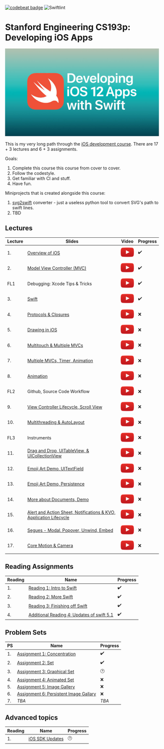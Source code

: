 [![codebeat badge](https://codebeat.co/badges/91a70745-1904-493e-8bc4-e9d5e776e105)](https://codebeat.co/projects/github-com-sencudra-cs193p-master)
![Swiftlint](https://img.shields.io/badge/SwiftLint-0.38.2-green)

# Stanford Engineering CS193p: Developing iOS Apps

![](Media/CS193P.png)

This is my very long path through the [iOS development course](https://www.youtube.com/playlist?list=PLPA-ayBrweUzGFmkT_W65z64MoGnKRZMq). There are 17 + 3 lectures and 6 + 3 assignments.


Goals:
1. Complete this course this course from cover to cover.
2. Follow the codestyle.
3. Get familiar with CI and stuff.
4. Have fun.

Miniprojects that is created alongside this course:
1. [svg2swift](https://github.com/Sencudra/svg2swift) converter - just a useless python tool to convert SVG's path to swift lines.
2. TBD

## Lectures
| Lecture | Slides | Video | Progress |
| ------------- | ------------- | ------------- | ------------- |
| 1.    | [Overview of iOS](Slides/Lecture-1-Slides.pdf) | [![](Media/play.png)](https://www.youtube.com/watch?v=z9IXfYHhKYI&index=1&list=PL_l7vS8VbNDFBiKIL3fEQhkKXTYsncsvN) | :heavy_check_mark: |
| 2.    | [Model View Controller (MVC)](Slides/Lecture-2-Slides.pdf) | [![](Media/play.png)](https://www.youtube.com/watch?v=4iGdu4IWMFc&index=2&list=PL_l7vS8VbNDFBiKIL3fEQhkKXTYsncsvN) | :heavy_check_mark: |
| FL1 | Debugging: Xcode Tips & Tricks | [![](Media/play.png)](https://www.youtube.com/watch?v=7CeXdDGjsVU&index=19&list=PL_l7vS8VbNDFBiKIL3fEQhkKXTYsncsvN) | :heavy_check_mark: |
| 3.    | [Swift](Slides/Lecture-3-Slides.pdf) | [![](Media/play.png)](https://www.youtube.com/watch?v=88husjydCWY&index=3&list=PL_l7vS8VbNDFBiKIL3fEQhkKXTYsncsvN) | :heavy_check_mark: |
| 4.    | [Protocols & Closures](Slides/Lecture-4-Slides.pdf) | [![](Media/play.png)](https://www.youtube.com/watch?v=RGMKmhy-eWE&list=PL_l7vS8VbNDFBiKIL3fEQhkKXTYsncsvN&index=4) | :x: |
| 5.    | [Drawing in iOS](Slides/Lecture-5-Slides.pdf) | [![](Media/play.png)](https://www.youtube.com/watch?v=pOO0pz0gPLk&list=PL_l7vS8VbNDFBiKIL3fEQhkKXTYsncsvN&index=5) | :x: |
| 6.    | [Multitouch & Multiple MVCs](Slides/Lecture-6-Slides.pdf) | [![](Media/play.png)](https://www.youtube.com/watch?v=N_PyNplrhys&index=6&list=PL_l7vS8VbNDFBiKIL3fEQhkKXTYsncsvN) | :x: |
| 7.    | [Multiple MVCs, Timer, Animation](Slides/Lecture-7-Slides.pdf) | [![](Media/play.png)](https://www.youtube.com/watch?v=diihWsxOsDk&index=7&list=PL_l7vS8VbNDFBiKIL3fEQhkKXTYsncsvN) | :x: |
| 8.    | [Animation](Slides/Lecture-8-Slides.pdf) | [![](Media/play.png)](https://www.youtube.com/watch?v=5w9lu9ABJzE&index=8&list=PL_l7vS8VbNDFBiKIL3fEQhkKXTYsncsvN) | :x: |
| FL2 | Github, Source Code Workflow | [![](Media/play.png)](https://www.youtube.com/watch?v=P8gyK-_auNk&list=PL_l7vS8VbNDFBiKIL3fEQhkKXTYsncsvN&index=18) | :x: |
| 9.    | [View Controller Lifecycle, Scroll View](Slides/Lecture-9-Slides.pdf) | [![](Media/play.png)](https://www.youtube.com/watch?v=QjrMau1WmmU&index=9&list=PL_l7vS8VbNDFBiKIL3fEQhkKXTYsncsvN) | :x: |
| 10.  | [Multithreading & AutoLayout](Slides/Lecture-10-Slides.pdf) | [![](Media/play.png)](https://www.youtube.com/watch?v=U1G8f6F3PyQ&list=PL_l7vS8VbNDFBiKIL3fEQhkKXTYsncsvN&index=10) | :x: |
| FL3 | Instruments | [![](Media/play.png)](https://www.youtube.com/watch?v=BCNlw9rhEe0&list=PL_l7vS8VbNDFBiKIL3fEQhkKXTYsncsvN&index=20) | :x: |
| 11.  | [Drag and Drop, UITableView, & UICollectionView](Slides/Lecture-11-Slides.pdf) | [![](Media/play.png)](https://www.youtube.com/watch?v=hore835-Mj4&list=PL_l7vS8VbNDFBiKIL3fEQhkKXTYsncsvN&index=11) | :x: |
| 12.  |  [Emoji Art Demo, UITextField](Slides/Lecture-12-Slides.pdf) | [![](Media/play.png)](https://www.youtube.com/watch?v=qCJ79tknk1I&index=12&list=PL_l7vS8VbNDFBiKIL3fEQhkKXTYsncsvN) | :x: |
| 13.  | [Emoji Art Demo, Persistence](Slides/Lecture-13-Slides.pdf) | [![](Media/play.png)](https://www.youtube.com/watch?v=9o-NSIiCHpg&list=PL_l7vS8VbNDFBiKIL3fEQhkKXTYsncsvN&index=13) | :x: |
| 14.  | [More about Documents, Demo](Slides/Lecture-14-Slides.pdf) | [![](Media/play.png)](https://www.youtube.com/watch?v=zKHcLLza_Es&index=14&list=PL_l7vS8VbNDFBiKIL3fEQhkKXTYsncsvN) | :x: |
| 15.  | [Alert and Action Sheet, Notifications & KVO, Application Lifecycle](Slides/Lecture-15-Slides.pdf) | [![](Media/play.png)](https://www.youtube.com/watch?v=bJLrcNEv88k&list=PL_l7vS8VbNDFBiKIL3fEQhkKXTYsncsvN&index=15) | :x: |
| 16.  | [Segues - Modal, Popover, Unwind, Embed](Slides/Lecture-16-Slides.pdf) | [![](Media/play.png)](https://www.youtube.com/watch?v=NK-KG294hrc&list=PL_l7vS8VbNDFBiKIL3fEQhkKXTYsncsvN&index=16) | :x: |
| 17.  | [Core Motion & Camera](Slides/Lecture-17-Slides.pdf) | [![](Media/play.png)](https://www.youtube.com/watch?v=ccG0QoSZIXA&index=17&list=PL_l7vS8VbNDFBiKIL3fEQhkKXTYsncsvN) | :x: |

## Reading Assignments 

| Reading  | Name | Progress |
| ------------- | ------------- | ------------- |
| 1. | [Reading 1: Intro to Swift](Reading/Reading_1_Intro_to_Swift.pdf) | :heavy_check_mark: |
| 2. | [Reading 2: More Swift](Reading/Reading_2_More_Swift.pdf)  | :heavy_check_mark: |
| 3. | [Reading 3: Finishing off Swift](Reading/Reading_3_Finishing_Off_Swift.pdf)  | :heavy_check_mark: |	
| 4. | [Additional Reading 4: Updates of swift 5.1]() | :heavy_check_mark: | 

## Problem Sets

| PS  | Name | Progress |
| ------------- | ------------- | ------------- |
| 1. | [Assignment 1: Concentration](Problemsets/Programming_Project_1_Concentration.pdf) | :heavy_check_mark: |
| 2. | [Assignment 2: Set](Problemsets/Programming_Project_2_Set.pdf) | :heavy_check_mark: |
| 3. | [Assignment 3: Graphical Set](Problemsets/Programming_Project_3_Graphical_Set.pdf) | :clock2: |
| 4. | [Assignment 4: Animated Set](Problemsets/Programming_Project_4_Animated_Set.pdf) | :x: |
| 5. | [Assignment 5: Image Gallery](Problemsets/Programming_Project_5_Image_Gallery.pdf) | :x: |
| 6. | [Assignment 6: Persistent Image Gallary](Problemsets/Programming_Project_6_Persistent_Image_Gallery.pdf) | :x: |
| 7. | *TBA* | *TBA* | :x:

## Advanced topics

| Reading  | Name | Progress |
| ------------- | ------------- | ------------- |
| 1. | [iOS SDK Updates]() | :clock2: |
